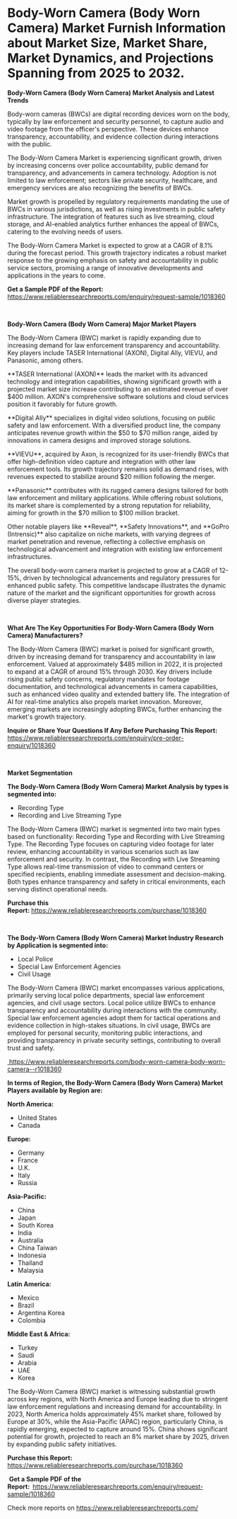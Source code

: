 <p><h1>Body-Worn Camera (Body Worn Camera) Market Furnish Information about Market Size, Market Share, Market Dynamics, and Projections Spanning from 2025 to 2032.</h1></p><p><strong>Body-Worn Camera (Body Worn Camera) Market Analysis and Latest Trends</strong></p>
<p><p>Body-worn cameras (BWCs) are digital recording devices worn on the body, typically by law enforcement and security personnel, to capture audio and video footage from the officer's perspective. These devices enhance transparency, accountability, and evidence collection during interactions with the public. </p><p>The Body-Worn Camera Market is experiencing significant growth, driven by increasing concerns over police accountability, public demand for transparency, and advancements in camera technology. Adoption is not limited to law enforcement; sectors like private security, healthcare, and emergency services are also recognizing the benefits of BWCs.</p><p>Market growth is propelled by regulatory requirements mandating the use of BWCs in various jurisdictions, as well as rising investments in public safety infrastructure. The integration of features such as live streaming, cloud storage, and AI-enabled analytics further enhances the appeal of BWCs, catering to the evolving needs of users.</p><p>The Body-Worn Camera Market is expected to grow at a CAGR of 8.1% during the forecast period. This growth trajectory indicates a robust market response to the growing emphasis on safety and accountability in public service sectors, promising a range of innovative developments and applications in the years to come.</p></p>
<p><strong>Get a Sample PDF of the Report:&nbsp;</strong> <a href="https://www.reliableresearchreports.com/enquiry/request-sample/1018360?utm_campaign=3430&utm_medium=2&utm_source=Github&utm_content=ia&utm_term=21032025&utm_id=body-worn-camera-body-worn-camera">https://www.reliableresearchreports.com/enquiry/request-sample/1018360</a></p>
<p>&nbsp;</p>
<p><strong>Body-Worn Camera (Body Worn Camera) Major Market Players</strong></p>
<p><p>The Body-Worn Camera (BWC) market is rapidly expanding due to increasing demand for law enforcement transparency and accountability. Key players include TASER International (AXON), Digital Ally, VIEVU, and Panasonic, among others.</p><p>**TASER International (AXON)** leads the market with its advanced technology and integration capabilities, showing significant growth with a projected market size increase contributing to an estimated revenue of over $400 million. AXON's comprehensive software solutions and cloud services position it favorably for future growth.</p><p>**Digital Ally** specializes in digital video solutions, focusing on public safety and law enforcement. With a diversified product line, the company anticipates revenue growth within the $50 to $70 million range, aided by innovations in camera designs and improved storage solutions. </p><p>**VIEVU**, acquired by Axon, is recognized for its user-friendly BWCs that offer high-definition video capture and integration with other law enforcement tools. Its growth trajectory remains solid as demand rises, with revenues expected to stabilize around $20 million following the merger.</p><p>**Panasonic** contributes with its rugged camera designs tailored for both law enforcement and military applications. While offering robust solutions, its market share is complemented by a strong reputation for reliability, aiming for growth in the $70 million to $100 million bracket.</p><p>Other notable players like **Reveal**, **Safety Innovations**, and **GoPro (Intrensic)** also capitalize on niche markets, with varying degrees of market penetration and revenue, reflecting a collective emphasis on technological advancement and integration with existing law enforcement infrastructures.</p><p>The overall body-worn camera market is projected to grow at a CAGR of 12-15%, driven by technological advancements and regulatory pressures for enhanced public safety. This competitive landscape illustrates the dynamic nature of the market and the significant opportunities for growth across diverse player strategies.</p></p>
<p>&nbsp;</p>
<p><strong>What Are The Key Opportunities For Body-Worn Camera (Body Worn Camera) Manufacturers?</strong></p>
<p><p>The Body-Worn Camera (BWC) market is poised for significant growth, driven by increasing demand for transparency and accountability in law enforcement. Valued at approximately $485 million in 2022, it is projected to expand at a CAGR of around 15% through 2030. Key drivers include rising public safety concerns, regulatory mandates for footage documentation, and technological advancements in camera capabilities, such as enhanced video quality and extended battery life. The integration of AI for real-time analytics also propels market innovation. Moreover, emerging markets are increasingly adopting BWCs, further enhancing the market's growth trajectory.</p></p>
<p><strong>Inquire or Share Your Questions If Any Before Purchasing This Report:</strong> <a href="https://www.reliableresearchreports.com/enquiry/pre-order-enquiry/1018360?utm_campaign=3430&utm_medium=2&utm_source=Github&utm_content=ia&utm_term=21032025&utm_id=body-worn-camera-body-worn-camera">https://www.reliableresearchreports.com/enquiry/pre-order-enquiry/1018360</a></p>
<p>&nbsp;</p>
<p><strong>Market Segmentation</strong></p>
<p><strong>The Body-Worn Camera (Body Worn Camera) Market Analysis by types is segmented into:</strong></p>
<p><ul><li>Recording Type</li><li>Recording and Live Streaming Type</li></ul></p>
<p><p>The Body-Worn Camera (BWC) market is segmented into two main types based on functionality: Recording Type and Recording with Live Streaming Type. The Recording Type focuses on capturing video footage for later review, enhancing accountability in various scenarios such as law enforcement and security. In contrast, the Recording with Live Streaming Type allows real-time transmission of video to command centers or specified recipients, enabling immediate assessment and decision-making. Both types enhance transparency and safety in critical environments, each serving distinct operational needs.</p></p>
<p><strong>Purchase this Report:&nbsp;</strong><a href="https://www.reliableresearchreports.com/purchase/1018360?utm_campaign=3430&utm_medium=2&utm_source=Github&utm_content=ia&utm_term=21032025&utm_id=body-worn-camera-body-worn-camera">https://www.reliableresearchreports.com/purchase/1018360</a></p>
<p>&nbsp;</p>
<p><strong>The Body-Worn Camera (Body Worn Camera) Market Industry Research by Application is segmented into:</strong></p>
<p><ul><li>Local Police</li><li>Special Law Enforcement Agencies</li><li>Civil Usage</li></ul></p>
<p><p>The Body-Worn Camera (BWC) market encompasses various applications, primarily serving local police departments, special law enforcement agencies, and civil usage sectors. Local police utilize BWCs to enhance transparency and accountability during interactions with the community. Special law enforcement agencies adopt them for tactical operations and evidence collection in high-stakes situations. In civil usage, BWCs are employed for personal security, monitoring public interactions, and providing transparency in private security settings, contributing to overall trust and safety.</p></p>
<p><a href="https://www.reliableresearchreports.com/body-worn-camera-body-worn-camera--r1018360?utm_campaign=3430&utm_medium=2&utm_source=Github&utm_content=ia&utm_term=21032025&utm_id=body-worn-camera-body-worn-camera">&nbsp;https://www.reliableresearchreports.com/body-worn-camera-body-worn-camera--r1018360</a></p>
<p><strong>In terms of Region, the Body-Worn Camera (Body Worn Camera) Market Players available by Region are:</strong></p>
<p>
    <p> <strong> North America: </strong>
        <ul>
            <li>United States</li>
            <li>Canada</li>
        </ul>
        </p> 
    <p> <strong> Europe: </strong>
        <ul>
            <li>Germany</li>
            <li>France</li>
            <li>U.K.</li>
            <li>Italy</li>
            <li>Russia</li>
        </ul>
        </p> 
    <p> <strong> Asia-Pacific: </strong>
        <ul>
            <li>China</li>
            <li>Japan</li>
            <li>South Korea</li>
            <li>India</li>
            <li>Australia</li>
            <li>China Taiwan</li>
            <li>Indonesia</li>
            <li>Thailand</li>
            <li>Malaysia</li>
        </ul>
        </p> 
    <p> <strong> Latin America: </strong>
        <ul>
            <li>Mexico</li>
            <li>Brazil</li>
            <li>Argentina Korea</li>
            <li>Colombia</li>
        </ul>
        </p> 
    <p> <strong> Middle East & Africa: </strong>
        <ul>
            <li>Turkey</li>
            <li>Saudi</li>
            <li>Arabia</li>
            <li>UAE</li>
            <li>Korea</li>
        </ul>
    </p>
    </p>
<p><p>The Body-Worn Camera (BWC) market is witnessing substantial growth across key regions, with North America and Europe leading due to stringent law enforcement regulations and increasing demand for accountability. In 2023, North America holds approximately 45% market share, followed by Europe at 30%, while the Asia-Pacific (APAC) region, particularly China, is rapidly emerging, expected to capture around 15%. China shows significant potential for growth, projected to reach an 8% market share by 2025, driven by expanding public safety initiatives.</p></p>
<p><strong>Purchase this Report: </strong><a href="https://www.reliableresearchreports.com/purchase/1018360?utm_campaign=3430&utm_medium=2&utm_source=Github&utm_content=ia&utm_term=21032025&utm_id=body-worn-camera-body-worn-camera">https://www.reliableresearchreports.com/purchase/1018360</a></p>
<p>&nbsp;<strong>Get a Sample PDF of the Report:&nbsp;&nbsp;</strong><a href="https://www.reliableresearchreports.com/enquiry/request-sample/1018360?utm_campaign=3430&utm_medium=2&utm_source=Github&utm_content=ia&utm_term=21032025&utm_id=body-worn-camera-body-worn-camera">https://www.reliableresearchreports.com/enquiry/request-sample/1018360</a></p>
<p><strong></strong></p>
<p>Check more reports on <a href="https://www.reliableresearchreports.com/?utm_campaign=3430&utm_medium=2&utm_source=Github&utm_content=ia&utm_term=21032025&utm_id=body-worn-camera-body-worn-camera">https://www.reliableresearchreports.com/</a></p>